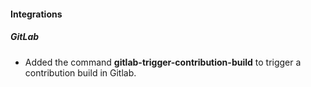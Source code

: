 
#### Integrations
##### GitLab
- Added the command **gitlab-trigger-contribution-build** to trigger a contribution build in Gitlab.
